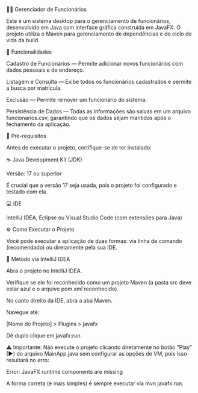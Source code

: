 🧑‍💼 Gerenciador de Funcionários

Este é um sistema desktop para o gerenciamento de funcionários, desenvolvido em Java com interface gráfica construída em JavaFX.
O projeto utiliza o Maven para gerenciamento de dependências e do ciclo de vida da build.

🚀 Funcionalidades

Cadastro de Funcionários — Permite adicionar novos funcionários com dados pessoais e de endereço.

Listagem e Consulta — Exibe todos os funcionários cadastrados e permite a busca por matrícula.

Exclusão — Permite remover um funcionário do sistema.

Persistência de Dados — Todas as informações são salvas em um arquivo funcionarios.csv, garantindo que os dados sejam mantidos após o fechamento da aplicação.

🧩 Pré-requisitos

Antes de executar o projeto, certifique-se de ter instalado:

☕ Java Development Kit (JDK)

Versão: 17 ou superior

É crucial que a versão 17 seja usada, pois o projeto foi configurado e testado com ela.

💻 IDE

IntelliJ IDEA, Eclipse ou Visual Studio Code (com extensões para Java)

⚙️ Como Executar o Projeto

Você pode executar a aplicação de duas formas: via linha de comando (recomendado) ou diretamente pela sua IDE.

🧰 Método via IntelliJ IDEA

Abra o projeto no IntelliJ IDEA.

Verifique se ele foi reconhecido como um projeto Maven (a pasta src deve estar azul e o arquivo pom.xml reconhecido).

No canto direito da IDE, abra a aba Maven.

Navegue até:

[Nome do Projeto] > Plugins > javafx

Dê duplo clique em javafx:run.

⚠️ Importante:
Não execute o projeto clicando diretamente no botão "Play" (▶) do arquivo MainApp.java sem configurar as opções de VM, pois isso resultará no erro:

Error: JavaFX runtime components are missing


A forma correta (e mais simples) é sempre executar via mvn javafx:run.

